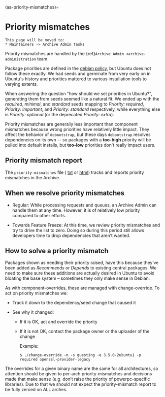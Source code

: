 (aa-priority-mismatches)=
# Priority mismatches

```{note}
This page will be moved to:
* Maintainers -> Archive Admin tasks
```

Priority mismatches are handled by the
{ref}`Archive Admin <archive-administration` team.

Package priorities are defined in the
[debian policy](https://www.debian.org/doc/debian-policy/ch-archive.html#s-priorities),
but Ubuntu does not follow these exactly. We had seeds and germinate from very
early on in Ubuntu's history and priorities mattered to various installation
tools to varying extents.

When answering the question "how should we set priorities in Ubuntu?",
generating them from seeds seemed like a natural fit. We ended up with the
*required*, *minimal*, and *standard* seeds mapping to *Priority: required*,
*Priority: important*, and *Priority: standard* respectively, while everything
else is *Priority: optional* (or the deprecated *Priority: extra*).

Priority mismatches are generally less important than component mismatches
because wrong priorities have relatively little impact. They affect the behavior
of `debootstrap`, but these days `debootstrap` resolves dependencies on its own
-- so packages with a **too-high** priority will be pulled into default installs,
but **too-low** priorities don't really impact users.


## Priority mismatch report

The `priority-mismatches` file (
[txt](https://ubuntu-archive-team.ubuntu.com/priority-mismatches.html) or
[html](https://ubuntu-archive-team.ubuntu.com/priority-mismatches.html))
tracks and reports priority mismatches in the Archive.


## When we resolve priority mismatches

* Regular: While processing requests and queues, an Archive Admin can handle
  them at any time. However, it is of relatively low priority compared to other
  efforts.

* Towards Feature Freeze: At this time, we review priority mismatches and try
  to drive the list to zero. Doing so during this period still allows developers
  time to drop dependencies that aren’t wanted.

## How to solve a priority mismatch

Packages shown as needing their priority raised, have this because they’ve
been added as *Recommends* or *Depends* to existing central packages. We need
to make sure these additions are actually desired in Ubuntu to avoid bloating
the base system – sometimes they only make sense in Debian.

As with component-overrides, these are managed with change-override. To act on
priority mismatches we:

* Track it down to the dependency/seed change that caused it
* See why it changed:

  * If it is OK, act and override the priority

  * If it is not OK, contact the package owner or the uploader of the change

    Example:

    `$ ./change-override -n -s questing -e 3.5.0-2ubuntu1 -p required openssl-provider-legacy`

The overrides for a given binary name are the same for all architectures, so
attention should be given to per-arch priority-mismatches and decisions made
that make sense (e.g. don’t raise the priority of powerpc-specific libraries).
Due to that we should not expect the priority-mismatch report to be fully
zeroed on ALL arches.


